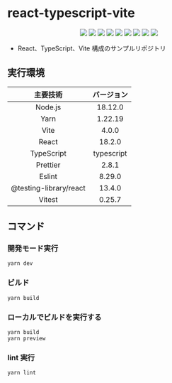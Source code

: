 # react-typescript-vite

<p align="center">
  <img src="https://img.shields.io/badge/-Node.js-gray.svg?logo=node.js&style=flat-square">
  <img src="https://img.shields.io/badge/-Yarn-gray.svg?logo=yarn&style=flat-square">
  <img src="https://img.shields.io/badge/Vite-gray.svg?logo=vite&style=flat-square">
  <img src="https://img.shields.io/badge/-React-gray.svg?logo=react&style=flat-square">
  <img src="https://img.shields.io/badge/-Typescript-gray.svg?logo=typescript&style=flat-square">
  <img src="https://img.shields.io/badge/-Prettier-gray.svg?logo=prettier&style=flat-square">
  <img src="https://img.shields.io/badge/-Eslint-gray.svg?logo=eslint&style=flat-square">
  <img src="https://img.shields.io/badge/Testing-Library-gray.svg?logo=testinglibrary&style=flat-square">
  <img src="https://img.shields.io/badge/Vitest-gray.svg?logo=vitest&style=flat-square">
</p>

- React、TypeScript、Vite 構成のサンプルリポジトリ

## 実行環境

|        主要技術        | バージョン |
| :--------------------: | :--------: |
|        Node.js         |  18.12.0   |
|          Yarn          |  1.22.19   |
|          Vite          |   4.0.0    |
|         React          |   18.2.0   |
|       TypeScript       | typescript |
|        Prettier        |   2.8.1    |
|         Eslint         |   8.29.0   |
| @testing-library/react |   13.4.0   |
|         Vitest         |   0.25.7   |

## コマンド

### 開発モード実行

```shell
yarn dev
```

### ビルド

```shell
yarn build
```

### ローカルでビルドを実行する

```shell
yarn build
yarn preview
```

### lint 実行

```shell
yarn lint
```
